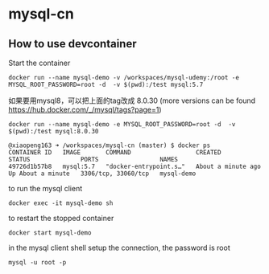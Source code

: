 # mysql-cn

## How to use devcontainer

Start the container

```Shell
docker run --name mysql-demo -v /workspaces/mysql-udemy:/root -e MYSQL_ROOT_PASSWORD=root -d  -v $(pwd):/test mysql:5.7
```

如果要用mysql8，可以把上面的tag改成 8.0.30 (more versions can be found  https://hub.docker.com/_/mysql/tags?page=1)

```Shell
docker run --name mysql-demo -e MYSQL_ROOT_PASSWORD=root -d  -v $(pwd):/test mysql:8.0.30
```

```Shell
@xiaopeng163 ➜ /workspaces/mysql-cn (master) $ docker ps
CONTAINER ID   IMAGE       COMMAND                  CREATED              STATUS              PORTS                 NAMES
49726d1b57b8   mysql:5.7   "docker-entrypoint.s…"   About a minute ago   Up About a minute   3306/tcp, 33060/tcp   mysql-demo
```

to run the mysql client

```Shell
docker exec -it mysql-demo sh
```

to restart the stopped container

```Shell
docker start mysql-demo
```

in the mysql client shell setup the connection, the password is root

```Shell
mysql -u root -p
```
